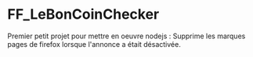 # FF_LeBonCoinChecker
Premier petit projet pour mettre en oeuvre nodejs : Supprime les marques pages de firefox lorsque l'annonce a était désactivée.
